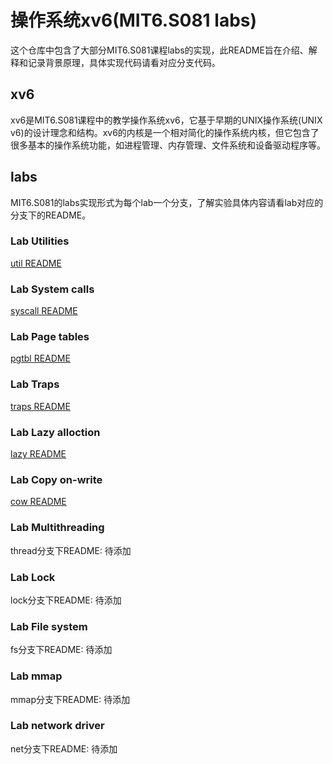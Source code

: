 # 操作系统xv6(MIT6.S081 labs)
这个仓库中包含了大部分MIT6.S081课程labs的实现，此README旨在介绍、解释和记录背景原理，具体实现代码请看对应分支代码。
## xv6
xv6是MIT6.S081课程中的教学操作系统xv6，它基于早期的UNIX操作系统(UNIX v6)的设计理念和结构。xv6的内核是一个相对简化的操作系统内核，但它包含了很多基本的操作系统功能，如进程管理、内存管理、文件系统和设备驱动程序等。
## labs
MIT6.S081的labs实现形式为每个lab一个分支，了解实验具体内容请看lab对应的分支下的README。
### Lab Utilities
[util README](https://github.com/Superboy369/xv6_labs/blob/util/README.md)
### Lab System calls
[syscall README](https://github.com/Superboy369/xv6_labs/blob/syscall/README.md)
### Lab Page tables
[pgtbl README](https://github.com/Superboy369/xv6_labs/blob/pgtbl/README.md)
### Lab Traps
[traps README](https://github.com/Superboy369/xv6_labs/blob/traps/README.md)
### Lab Lazy alloction
[lazy README](https://github.com/Superboy369/xv6_labs/blob/lazy/README.md)
### Lab Copy on-write
[cow README](https://github.com/Superboy369/xv6_labs/blob/cow/README.md)
### Lab Multithreading
thread分支下README: 待添加
### Lab Lock
lock分支下README: 待添加
### Lab File system
fs分支下README: 待添加
### Lab mmap
mmap分支下README: 待添加
### Lab network driver
net分支下README: 待添加
